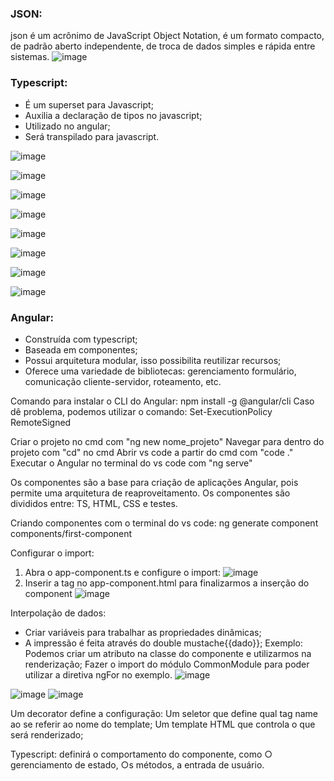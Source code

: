 ### JSON:
json é um acrônimo de JavaScript Object Notation, é um formato compacto, de padrão aberto independente, 
de troca de dados simples e rápida entre sistemas.
![image](https://github.com/RafaelFCM/Microservices/assets/100213402/2e55b3bd-1da9-48a4-9018-bbd2151f1dcc)

### Typescript:
- É um superset para Javascript;
- Auxilia a declaração de tipos no javascript;
- Utilizado no angular;
- Será transpilado para javascript.

![image](https://github.com/RafaelFCM/Microservices/assets/100213402/baa9a21d-aa90-4ed9-b2d1-101e63be2caf)

![image](https://github.com/RafaelFCM/Microservices/assets/100213402/4e7c83ec-8f9e-4704-952c-b02b2f1f034a)

![image](https://github.com/RafaelFCM/Microservices/assets/100213402/e0bdce3d-57b6-4be8-a0b7-d2e04814ff81)  

![image](https://github.com/RafaelFCM/Microservices/assets/100213402/22cb8b56-4c2e-4ae5-bfc7-0cbc3d49f113)

![image](https://github.com/RafaelFCM/Microservices/assets/100213402/667c94fb-756b-47ba-9feb-7e1e643eabed)

![image](https://github.com/RafaelFCM/Microservices/assets/100213402/b97ac1db-d725-4c06-ad74-76703b6b575d)

![image](https://github.com/RafaelFCM/Microservices/assets/100213402/b4de36fe-bb1d-462d-9e25-a0cb30a0ab69)

![image](https://github.com/RafaelFCM/Microservices/assets/100213402/ae738724-3272-440c-ae28-596e592471e6)

### Angular:
- Construída com typescript; 
- Baseada em componentes; 
- Possui arquitetura modular, isso possibilita reutilizar recursos; 
- Oferece uma variedade de bibliotecas: gerenciamento formulário, comunicação cliente-servidor, roteamento, etc.

Comando para instalar o CLI do Angular:
npm install -g @angular/cli
Caso dê problema, podemos utilizar o comando:
Set-ExecutionPolicy RemoteSigned

Criar o projeto no cmd com "ng new nome_projeto"
Navegar para dentro do projeto com "cd" no cmd
Abrir vs code a partir do cmd com "code ."
Executar o Angular no terminal do vs code com "ng serve"

Os componentes são a base para criação de aplicações Angular, pois permite uma arquitetura de reaproveitamento.
Os componentes são divididos entre: TS, HTML, CSS e testes.

Criando componentes com o terminal do vs code: ng generate component components/first-component

Configurar o import:
1. Abra o app-component.ts e configure o import:
![image](https://github.com/RafaelFCM/Microservices/assets/100213402/032b0cdc-88f9-463f-9315-88660fcddc6f)
2. Inserir a tag no app-component.html para finalizarmos a inserção do component
![image](https://github.com/RafaelFCM/Microservices/assets/100213402/d20ccef0-ca3c-433c-b969-3c6a7d242437)

Interpolação de dados:
- Criar variáveis para trabalhar as propriedades dinâmicas;
- A impressão é feita através do double mustache{{dado}};
Exemplo: Podemos criar um atributo na classe do componente e utilizarmos na renderização;
Fazer o import do módulo CommonModule para poder utilizar a diretiva ngFor no exemplo.
![image](https://github.com/RafaelFCM/Microservices/assets/100213402/eaacf326-60ef-42f7-8e75-1a45c4564dfa)

![image](https://github.com/RafaelFCM/Microservices/assets/100213402/4e1e1d93-338b-40ff-8a80-b3de1ce8a734)
![image](https://github.com/RafaelFCM/Microservices/assets/100213402/01697bbd-ac7b-40dc-ba6c-81b1c0129cf6)


Um decorator define a configuração:
   Um seletor que define qual tag name ao se referir ao nome do template;
   Um template HTML que controla o que será renderizado;

Typescript: definirá o comportamento do componente, como ○ gerenciamento de estado, ○s métodos, a entrada de usuário.

